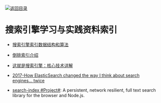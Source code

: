 [![返回目录](https://parg.co/UGo)](https://github.com/wxyyxc1992/Awesome-Reference)

# 搜索引擎学习与实践资料索引

* [搜索引擎索引数据结构和算法](http://www.hoohack.me/2016/05/09/datasture-and-algorithm-of-search-engine)

* [倒排索引介绍](http://www.cnblogs.com/fly1988happy/archive/2012/04/01/2429000.html)

* [这就是搜索引擎：核心技术详解](https://drive.wps.cn/view/l/5b7984707cbb47d9b1b484d3a7cd92a6)

* [2017-How ElasticSearch changed the way I think about search engines… twice](https://parg.co/USg)

* [search-index #Project#](https://github.com/fergiemcdowall/search-index): A persistent, network resilient, full text search library for the browser and Node.js.
